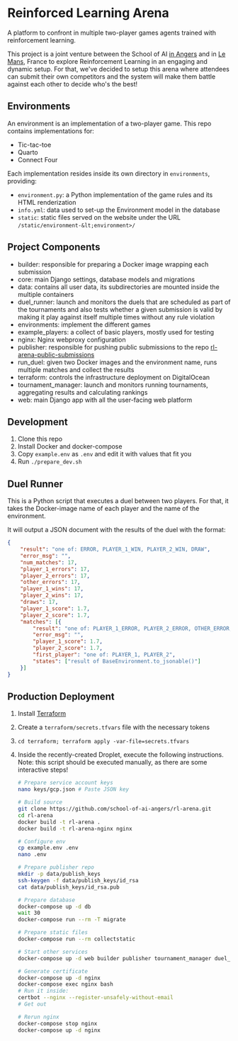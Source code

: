 # Reinforced Learning Arena

A platform to confront in multiple two-player games agents trained with reinforcement learning.

This project is a joint venture between the School of AI [in Angers](https://www.meetup.com/Angers-School-of-AI/) and in [Le Mans](https://www.meetup.com/Le-Mans-School-of-AI/), France to explore Reinforcement Learning in an engaging and dynamic setup.
For that, we've decided to setup this arena where attendees can submit their own competitors and the system will make them battle against each other to decide who's the best!

## Environments

An environment is an implementation of a two-player game. This repo contains implementations for:

- Tic-tac-toe
- Quarto
- Connect Four

Each implementation resides inside its own directory in `environments`, providing:

- `environment.py`: a Python implementation of the game rules and its HTML renderization
- `info.yml`: data used to set-up the Environment model in the database
- `static`: static files served on the website under the URL `/static/environment-&lt;environment>/`

## Project Components

* builder: responsible for preparing a Docker image wrapping each submission
* core: main Django settings, database models and migrations
* data: contains all user data, its subdirectories are mounted inside the multiple containers
* duel_runner: launch and monitors the duels that are scheduled as part of the tournaments and also tests whether a given submission is valid by making it play against itself multiple times without any rule violation
* environments: implement the different games
* example_players: a collect of basic players, mostly used for testing
* nginx: Nginx webproxy configuration
* publisher: responsible for pushing public submissions to the repo [rl-arena-public-submissions](https://github.com/school-of-ai-angers/rl-arena-public-submissions)
* run_duel: given two Docker images and the environment name, runs multiple matches and collect the results
* terraform: controls the infrastructure deployment on DigitalOcean
* tournament_manager: launch and monitors running tournaments, aggregating results and calculating rankings
* web: main Django app with all the user-facing web platform

## Development

1. Clone this repo
2. Install Docker and docker-compose
3. Copy `example.env` as `.env` and edit it with values that fit you
4. Run `./prepare_dev.sh`

## Duel Runner

This is a Python script that executes a duel between two players. For that, it  takes the Docker-image name of each player and the name of the environment.

It will output a JSON document with the results of the duel with the format:

```json
{
    "result": "one of: ERROR, PLAYER_1_WIN, PLAYER_2_WIN, DRAW",
    "error_msg": "",
    "num_matches": 17,
    "player_1_errors": 17,
    "player_2_errors": 17,
    "other_errors": 17,
    "player_1_wins": 17,
    "player_2_wins": 17,
    "draws": 17,
    "player_1_score": 1.7,
    "player_2_score": 1.7,
    "matches": [{
        "result": "one of: PLAYER_1_ERROR, PLAYER_2_ERROR, OTHER_ERROR, PLAYER_1_WIN, PLAYER_2_WIN, DRAW",
        "error_msg": "",
        "player_1_score": 1.7,
        "player_2_score": 1.7,
        "first_player": "one of: PLAYER_1, PLAYER_2",
        "states": ["result of BaseEnvironment.to_jsonable()"]
    }]
}
```

## Production Deployment

1. Install [Terraform](https://www.terraform.io/)
2. Create a `terraform/secrets.tfvars` file with the necessary tokens
3. `cd terraform; terraform apply -var-file=secrets.tfvars`
4. Inside the recently-created Droplet, execute the following instructions. Note: this script should be executed manually, as there are some interactive steps!

    ```sh
    # Prepare service account keys
    nano keys/gcp.json # Paste JSON key

    # Build source
    git clone https://github.com/school-of-ai-angers/rl-arena.git
    cd rl-arena
    docker build -t rl-arena .
    docker build -t rl-arena-nginx nginx

    # Configure env
    cp example.env .env
    nano .env

    # Prepare publisher repo
    mkdir -p data/publish_keys
    ssh-keygen -f data/publish_keys/id_rsa
    cat data/publish_keys/id_rsa.pub

    # Prepare database
    docker-compose up -d db
    wait 30
    docker-compose run --rm -T migrate

    # Prepare static files
    docker-compose run --rm collectstatic

    # Start other services
    docker-compose up -d web builder publisher tournament_manager duel_runner

    # Generate certificate
    docker-compose up -d nginx
    docker-compose exec nginx bash
    # Run it inside:
    certbot --nginx --register-unsafely-without-email
    # Get out

    # Rerun nginx
    docker-compose stop nginx
    docker-compose up -d nginx

    ```
